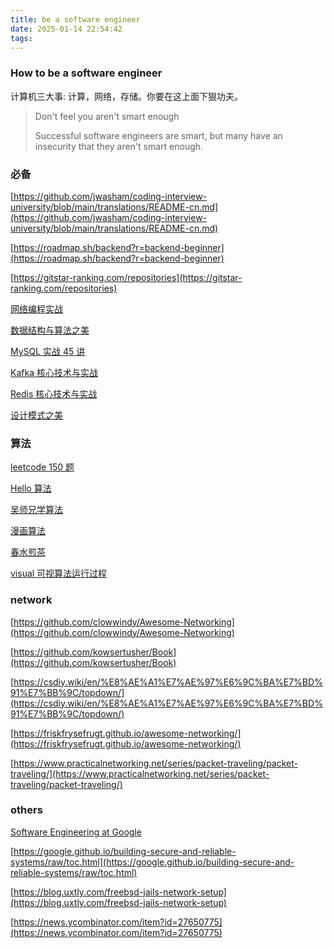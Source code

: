 ```yaml
---
title: be a software engineer
date: 2025-01-14 22:54:42
tags:
---
```


### How to be a software engineer

计算机三大事: 计算，网络，存储。你要在这上面下狠功夫。

> Don't feel you aren't smart enough
>
> Successful software engineers are smart, but many have an insecurity that they aren't smart enough.

### 必备

[https://github.com/jwasham/coding-interview-university/blob/main/translations/README-cn.md](https://github.com/jwasham/coding-interview-university/blob/main/translations/README-cn.md)

[https://roadmap.sh/backend?r=backend-beginner](https://roadmap.sh/backend?r=backend-beginner)

[https://gitstar-ranking.com/repositories](https://gitstar-ranking.com/repositories)

[网络编程实战](https://freegeektime.com/posts/100032701/)

[数据结构与算法之美](https://freegeektime.com/posts/100017301/)

[MySQL 实战 45 讲](https://freegeektime.com/posts/100020801/)

[Kafka 核心技术与实战](https://freegeektime.com/posts/100029201/)

[Redis 核心技术与实战](https://freegeektime.com/posts/100056701/)

[设计模式之美](https://freegeektime.com/posts/100039001/)

### 算法

[leetcode 150 题](https://leetcode.cn/studyplan/top-interview-150/)

[Hello 算法](https://www.hello-algo.com/chapter_hashing/hash_collision/)

[吴师兄学算法](https://www.cxyxiaowu.com/)

[漫画算法](https://mp.weixin.qq.com/s/yimfkNYF_tIJJqUIzV7TFA)

[春水煎茶](https://writings.sh/algorithms)

[visual 可视算法运行过程](https://visualgo.net/en)

### network

[https://github.com/clowwindy/Awesome-Networking](https://github.com/clowwindy/Awesome-Networking)

[https://github.com/kowsertusher/Book](https://github.com/kowsertusher/Book)

[https://csdiy.wiki/en/%E8%AE%A1%E7%AE%97%E6%9C%BA%E7%BD%91%E7%BB%9C/topdown/](https://csdiy.wiki/en/%E8%AE%A1%E7%AE%97%E6%9C%BA%E7%BD%91%E7%BB%9C/topdown/)

[https://friskfrysefrugt.github.io/awesome-networking/](https://friskfrysefrugt.github.io/awesome-networking/)

[https://www.practicalnetworking.net/series/packet-traveling/packet-traveling/](https://www.practicalnetworking.net/series/packet-traveling/packet-traveling/)

### others

[Software Engineering at Google](https://abseil.io/resources/swe-book/html/toc.html)

[https://google.github.io/building-secure-and-reliable-systems/raw/toc.html](https://google.github.io/building-secure-and-reliable-systems/raw/toc.html)

[https://blog.uxtly.com/freebsd-jails-network-setup](https://blog.uxtly.com/freebsd-jails-network-setup)

[https://news.ycombinator.com/item?id=27650775](https://news.ycombinator.com/item?id=27650775)
